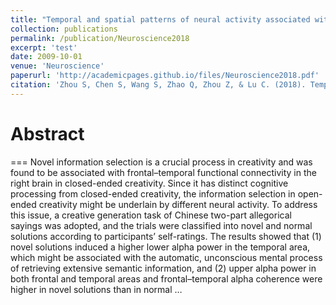 ```yaml
---
title: "Temporal and spatial patterns of neural activity associated with information selection in open-ended creativity."
collection: publications
permalink: /publication/Neuroscience2018
excerpt: 'test'
date: 2009-10-01
venue: 'Neuroscience'
paperurl: 'http://academicpages.github.io/files/Neuroscience2018.pdf'
citation: 'Zhou S, Chen S, Wang S, Zhao Q, Zhou Z, & Lu C. (2018). Temporal and spatial patterns of neural activity associated with information selection in open-ended creativity. Neuroscience, 371, 268-276.'
---
```


# Abstract
===
Novel information selection is a crucial process in creativity and was found to be associated with frontal–temporal functional connectivity in the right brain in closed-ended creativity. Since it has distinct cognitive processing from closed-ended creativity, the information selection in open-ended creativity might be underlain by different neural activity. To address this issue, a creative generation task of Chinese two-part allegorical sayings was adopted, and the trials were classified into novel and normal solutions according to participants’ self-ratings. The results showed that (1) novel solutions induced a higher lower alpha power in the temporal area, which might be associated with the automatic, unconscious mental process of retrieving extensive semantic information, and (2) upper alpha power in both frontal and temporal areas and frontal–temporal alpha coherence were higher in novel solutions than in normal …
